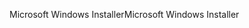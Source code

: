 <span data-ttu-id="52738-101">Microsoft Windows Installer</span><span class="sxs-lookup"><span data-stu-id="52738-101">Microsoft Windows Installer</span></span>